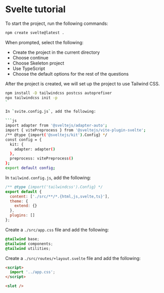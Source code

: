 # Svelte tutorial

To start the project, run the following commands:


```bash
npm create svelte@latest .
```

When prompted, select the following:

- Create the project in the current directory
- Choose continue
- Choose Skeleton project
- Use TypeScript
- Choose the default options for the rest of the questions

After the project is created, we will set up the project to use Tailwind CSS.

```bash
npm install -D tailwindcss postcss autoprefixer
npx tailwindcss init -p
`

In `svite.config.js`, add the following:

```js
import adapter from '@sveltejs/adapter-auto';
import { vitePreprocess } from '@sveltejs/vite-plugin-svelte';
/** @type {import('@sveltejs/kit').Config} */
const config = {
  kit: {
    adapter: adapter()
  },
  preprocess: vitePreprocess()
};
export default config;
```

In `tailwind.config.js`, add the following:

```js
/** @type {import('tailwindcss').Config} */
export default {
  content: ['./src/**/*.{html,js,svelte,ts}'],
  theme: {
    extend: {}
  },
  plugins: []
};
```

Create a `./src/app.css` file and add the following:

```css
@tailwind base;
@tailwind components;
@tailwind utilities;
```

Create a `./src/routes/+layout.svelte` file and add the following:

```html
<script>
  import '../app.css';
</script>

<slot />
```